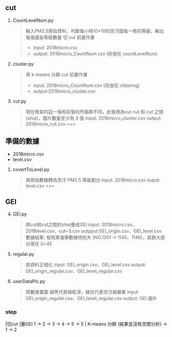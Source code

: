 ## cut
1. CountLevelNum.py
    > 輸入PM2.5原始資料，判斷每小時10*10的空汙圖每一格的等級，輸出每張圖各等級數量
    > 切 cut 前置作業
    >   - input: 2018micro.csv
    >   - output: 2018micro_CountNum.csv (存放在 countLevelNum)

2. cluster.py
    > 用 k-means 分群
    > cut 前置作業
    >   - input: 2018micro_CountNum.csv (存放在 clstering)
    >   - output:2018micro_cluster.csv

3. cut.py
    > 現在檢查的這一張和前張的所屬群不同，此張視為cut
    > cut 和 cut 之間 (shot)，圖片數量至少為 3 張
    > input: 2018micro_cluster.csv
    > output: 2018micro_cut.csv
===
## 準備的數據
-  2018micro.csv
-  level.csv
1. covertToLevel.py
    > 將原始數據轉為空汙 PM2.5 等級劃分
    > input: 2018micro.csv
    > ouput: level.csv
===
## GEI
4. GEI.py
    > 將cut和cut之間的shot疊成GEI
    > input: 2018micro.csv、2018level.csv、cut~3.csv
    > outpput:GEI_origin.csv、GEI_level.csv
    > 數據結果: 發現某幾筆數據特別大 (NO.1301 -> 1145、1146)，其餘大部分落在 0~45

5. regular.py
    > 將資料正規化
    > input: GEI_origin.csv、GEI_level.csv
    > output: GEI_origin_regular.csv、GEI_level_regular.csv

6. userDataPic.py
    > 將數據畫圖
    > 越黑代表越乾淨，越白代表空汙越嚴重
    > input: GEI_origin_regular.csv、GEI_level_regular.csv
    > output: GEI 圖片

### step
|切cut       |疊GEI
1 -> 2 -> 3 -> 4 -> 5 -> 5
                      | K-means 分群 (結果並沒有空間分析)
                      -> 1 -> 2